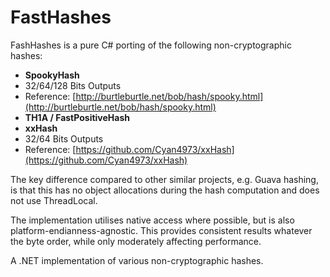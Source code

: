 # FastHashes

FashHashes is a pure C# porting of the following non-cryptographic hashes:

 - __SpookyHash__
  - 32/64/128 Bits Outputs
  - Reference: [http://burtleburtle.net/bob/hash/spooky.html](http://burtleburtle.net/bob/hash/spooky.html)
 - __TH1A / FastPositiveHash__
 - __xxHash__
  - 32/64 Bits Outputs
  - Reference: [https://github.com/Cyan4973/xxHash](https://github.com/Cyan4973/xxHash)



The key difference compared to other similar projects, e.g. Guava hashing, is that this has no object allocations during the hash computation and does not use ThreadLocal.

The implementation utilises native access where possible, but is also platform-endianness-agnostic. This provides consistent results whatever the byte order, while only moderately affecting performance.

A .NET implementation of various non-cryptographic hashes.
